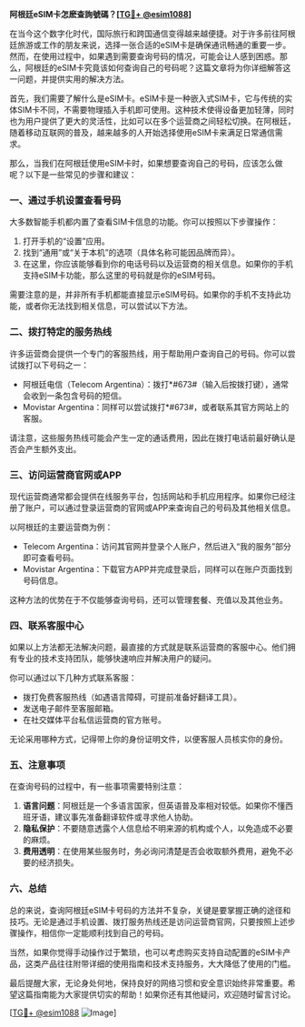 **阿根廷eSIM卡怎麽查詢號碼？[[TG💪+ @esim1088](https://t.me/s/esim1088)]**

在当今这个数字化时代，国际旅行和跨国通信变得越来越便捷。对于许多前往阿根廷旅游或工作的朋友来说，选择一张合适的eSIM卡是确保通讯畅通的重要一步。然而，在使用过程中，如果遇到需要查询号码的情况，可能会让人感到困惑。那么，阿根廷的eSIM卡究竟该如何查询自己的号码呢？这篇文章将为你详细解答这一问题，并提供实用的解决方法。

首先，我们需要了解什么是eSIM卡。eSIM卡是一种嵌入式SIM卡，它与传统的实体SIM卡不同，不需要物理插入手机即可使用。这种技术使得设备更加轻薄，同时也为用户提供了更大的灵活性，比如可以在多个运营商之间轻松切换。在阿根廷，随着移动互联网的普及，越来越多的人开始选择使用eSIM卡来满足日常通信需求。

那么，当我们在阿根廷使用eSIM卡时，如果想要查询自己的号码，应该怎么做呢？以下是一些常见的步骤和建议：

### **一、通过手机设置查看号码**

大多数智能手机都内置了查看SIM卡信息的功能。你可以按照以下步骤操作：

1. 打开手机的“设置”应用。
2. 找到“通用”或“关于本机”的选项（具体名称可能因品牌而异）。
3. 在这里，你应该能够看到你的电话号码以及运营商的相关信息。如果你的手机支持eSIM卡功能，那么这里的号码就是你的eSIM号码。

需要注意的是，并非所有手机都能直接显示eSIM号码。如果你的手机不支持此功能，或者你无法找到相关信息，可以尝试以下方法。

### **二、拨打特定的服务热线**

许多运营商会提供一个专门的客服热线，用于帮助用户查询自己的号码。你可以尝试拨打以下号码之一：

- 阿根廷电信（Telecom Argentina）：拨打*#673#（输入后按拨打键），通常会收到一条包含号码的短信。
- Movistar Argentina：同样可以尝试拨打*#673#，或者联系其官方网站上的客服。

请注意，这些服务热线可能会产生一定的通话费用，因此在拨打电话前最好确认是否会产生额外支出。

### **三、访问运营商官网或APP**

现代运营商通常都会提供在线服务平台，包括网站和手机应用程序。如果你已经注册了账户，可以通过登录运营商的官网或APP来查询自己的号码及其他相关信息。

以阿根廷的主要运营商为例：
- Telecom Argentina：访问其官网并登录个人账户，然后进入“我的服务”部分即可查看号码。
- Movistar Argentina：下载官方APP并完成登录后，同样可以在账户页面找到号码信息。

这种方法的优势在于不仅能够查询号码，还可以管理套餐、充值以及其他业务。

### **四、联系客服中心**

如果以上方法都无法解决问题，最直接的方式就是联系运营商的客服中心。他们拥有专业的技术支持团队，能够快速响应并解决用户的疑问。

你可以通过以下几种方式联系客服：
- 拨打免费客服热线（如遇语言障碍，可提前准备好翻译工具）。
- 发送电子邮件至客服邮箱。
- 在社交媒体平台私信运营商的官方账号。

无论采用哪种方式，记得带上你的身份证明文件，以便客服人员核实你的身份。

### **五、注意事项**

在查询号码的过程中，有一些事项需要特别注意：

1. **语言问题**：阿根廷是一个多语言国家，但英语普及率相对较低。如果你不懂西班牙语，建议事先准备翻译软件或寻求他人协助。
2. **隐私保护**：不要随意透露个人信息给不明来源的机构或个人，以免造成不必要的麻烦。
3. **费用透明**：在使用某些服务时，务必询问清楚是否会收取额外费用，避免不必要的经济损失。

### **六、总结**

总的来说，查询阿根廷eSIM卡号码的方法并不复杂，关键是要掌握正确的途径和技巧。无论是通过手机设置、拨打服务热线还是访问运营商官网，只要按照上述步骤操作，相信你一定能顺利找到自己的号码。

当然，如果你觉得手动操作过于繁琐，也可以考虑购买支持自动配置的eSIM卡产品，这类产品往往附带详细的使用指南和技术支持服务，大大降低了使用的门槛。

最后提醒大家，无论身处何地，保持良好的网络习惯和安全意识始终非常重要。希望这篇指南能为大家提供切实的帮助！如果你还有其他疑问，欢迎随时留言讨论。

[[TG💪+ @esim1088](https://t.me/s/esim1088) ![Image](https://i.postimg.cc/4NQfJmqS/Snipaste-2025-05-13-00-14-12.png)]